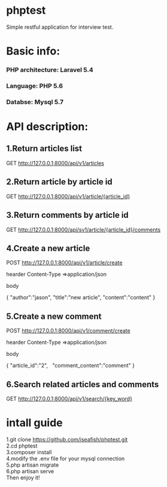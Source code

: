 # phptest
Simple restful application for interview test.
# Basic info:
### PHP architecture: Laravel 5.4
### Language: PHP 5.6
### Databse: Mysql 5.7

# API description:
## 1.Return articles list
GET http://127.0.0.1:8000/api/v1/articles  


## 2.Return article by article id
GET http://127.0.0.1:8000/api/v1/article/{article_id}  


## 3.Return comments by article id
GET http://127.0.0.1:8000/api/sv1/article/{article_id}/comments  


## 4.Create a new article
POST http://127.0.0.1:8000/api/v1/article/create  

hearder Content-Type =>application/json  

body  

  {
    "author":"jason",
    "title":"new article",
    "content":"content"
  }
  
## 5.Create a new comment
POST http://127.0.0.1:8000/api/v1/comment/create  

hearder Content-Type =>application/json  

body  

  {
    "article_id":"2",
    "comment_content":"comment"
  }

## 6.Search related articles and comments 
GET http://127.0.0.1:8000/api/v1/search/{key_word}  

# intall guide  
1.git clone https://github.com/iseafish/phptest.git  
2.cd phptest  
3.composer install  
4.modify the .env file for your mysql connection  
5.php artisan migrate  
6.php artisan serve  
Then enjoy it!

